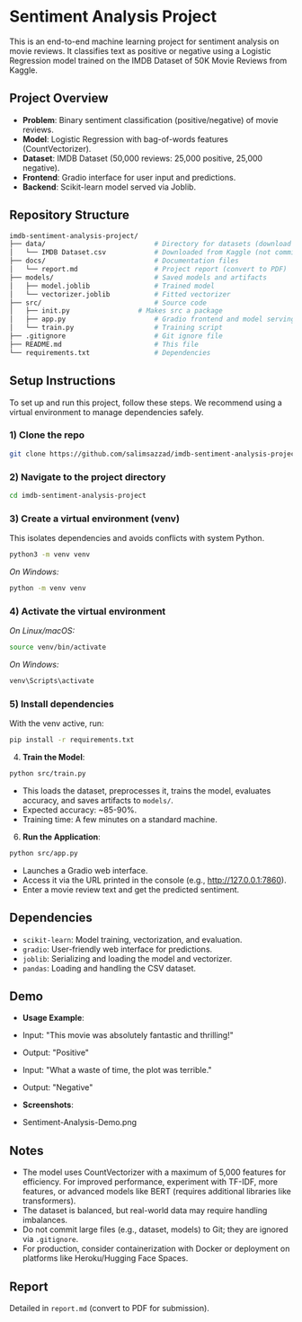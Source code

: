 # Sentiment Analysis Project

This is an end-to-end machine learning project for sentiment analysis on movie reviews. It classifies text as positive or negative using a Logistic Regression model trained on the IMDB Dataset of 50K Movie Reviews from Kaggle.

## Project Overview

- **Problem**: Binary sentiment classification (positive/negative) of movie reviews.
- **Model**: Logistic Regression with bag-of-words features (CountVectorizer).
- **Dataset**: IMDB Dataset (50,000 reviews: 25,000 positive, 25,000 negative).
- **Frontend**: Gradio interface for user input and predictions.
- **Backend**: Scikit-learn model served via Joblib.

## Repository Structure
```bash
imdb-sentiment-analysis-project/
├── data/                           # Directory for datasets (download and place here)
│   └── IMDB Dataset.csv            # Downloaded from Kaggle (not committed to git)
├── docs/                           # Documentation files
│   └── report.md                   # Project report (convert to PDF)
├── models/                         # Saved models and artifacts
│   ├── model.joblib                # Trained model
│   └── vectorizer.joblib           # Fitted vectorizer
├── src/                            # Source code
│   ├── init.py                 # Makes src a package
│   ├── app.py                      # Gradio frontend and model serving
│   └── train.py                    # Training script
├── .gitignore                      # Git ignore file
├── README.md                       # This file
└── requirements.txt                # Dependencies
```

## Setup Instructions
To set up and run this project, follow these steps. We recommend using a virtual environment to manage dependencies safely.

### 1) Clone the repo
```bash
git clone https://github.com/salimsazzad/imdb-sentiment-analysis-project.git
```
### 2) Navigate to the project directory
```bash
cd imdb-sentiment-analysis-project
```

### 3) Create a virtual environment (venv)
This isolates dependencies and avoids conflicts with system Python.
```bash
python3 -m venv venv
```
_On Windows:_
```bash
python -m venv venv
```

### 4) Activate the virtual environment
_On Linux/macOS:_
```bash
source venv/bin/activate
```
_On Windows:_
```bash
venv\Scripts\activate
```

### 5) Install dependencies
With the venv active, run:
```bash
pip install -r requirements.txt
```
4. **Train the Model**:
```bash
python src/train.py
```
- This loads the dataset, preprocesses it, trains the model, evaluates accuracy, and saves artifacts to `models/`.
- Expected accuracy: ~85-90%.
- Training time: A few minutes on a standard machine.

6. **Run the Application**:
```bash
python src/app.py
```

- Launches a Gradio web interface.
- Access it via the URL printed in the console (e.g., http://127.0.0.1:7860).
- Enter a movie review text and get the predicted sentiment.

## Dependencies

- `scikit-learn`: Model training, vectorization, and evaluation.
- `gradio`: User-friendly web interface for predictions.
- `joblib`: Serializing and loading the model and vectorizer.
- `pandas`: Loading and handling the CSV dataset.

## Demo

- **Usage Example**:
- Input: "This movie was absolutely fantastic and thrilling!"
- Output: "Positive"

- Input: "What a waste of time, the plot was terrible."
- Output: "Negative"

- **Screenshots**:
- Sentiment-Analysis-Demo.png

## Notes

- The model uses CountVectorizer with a maximum of 5,000 features for efficiency. For improved performance, experiment with TF-IDF, more features, or advanced models like BERT (requires additional libraries like transformers).
- The dataset is balanced, but real-world data may require handling imbalances.
- Do not commit large files (e.g., dataset, models) to Git; they are ignored via `.gitignore`.
- For production, consider containerization with Docker or deployment on platforms like Heroku/Hugging Face Spaces.

## Report
Detailed in `report.md` (convert to PDF for submission).

